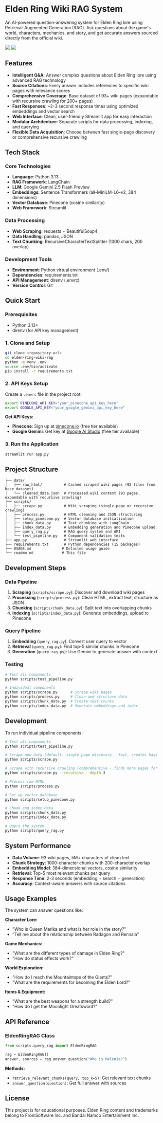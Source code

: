 # Elden Ring Wiki RAG System

An AI-powered question-answering system for Elden Ring lore using Retrieval-Augmented Generation (RAG). Ask questions about the game's world, characters, mechanics, and story, and get accurate answers sourced directly from the official wiki.

<img src="screenshots/screenshot1.png" style="display: inline;"> 
<img src="screenshots/screenshot2.png" style="display: inline;">

## Features

- **Intelligent Q&A**: Answer complex questions about Elden Ring lore using advanced RAG technology
- **Source Citations**: Every answer includes references to specific wiki pages with relevance scores
- **Comprehensive Coverage**: Base dataset of 93+ wiki pages (expandable with recursive crawling for 200+ pages)
- **Fast Responses**: ~2-3 second response times using optimized embeddings and vector search
- **Web Interface**: Clean, user-friendly Streamlit app for easy interaction
- **Modular Architecture**: Separate scripts for data processing, indexing, and querying
- **Flexible Data Acquisition**: Choose between fast single-page discovery or comprehensive recursive crawling

## Tech Stack

### Core Technologies

- **Language**: Python 3.13
- **RAG Framework**: LangChain
- **LLM**: Google Gemini 2.5 Flash Preview
- **Embeddings**: Sentence Transformers (all-MiniLM-L6-v2, 384 dimensions)
- **Vector Database**: Pinecone (cosine similarity)
- **Web Framework**: Streamlit

### Data Processing

- **Web Scraping**: requests + BeautifulSoup4
- **Data Handling**: pandas, JSON
- **Text Chunking**: RecursiveCharacterTextSplitter (1000 chars, 200 overlap)

### Development Tools

- **Environment**: Python virtual environment (.env/)
- **Dependencies**: requirements.txt
- **API Management**: direnv (.envrc)
- **Version Control**: Git

## Quick Start

### Prerequisites

- Python 3.13+
- direnv (for API key management)

### 1. Clone and Setup

```bash
git clone <repository-url>
cd elden-ring-wiki-rag
python -m venv .env
source .env/bin/activate
pip install -r requirements.txt
```

### 2. API Keys Setup

Create a `.envrc` file in the project root:

```bash
export PINECONE_API_KEY="your_pinecone_api_key_here"
export GOOGLE_API_KEY="your_google_gemini_api_key_here"
```

**Get API Keys:**

- **Pinecone**: Sign up at [pinecone.io](https://app.pinecone.io/) (free tier available)
- **Google Gemini**: Get key at [Google AI Studio](https://makersuite.google.com/app/apikey) (free tier available)

### 3. Run the Application

```bash
streamlit run app.py
```

## Project Structure

```
├── data/
│   ├── raw_html/          # Cached scraped wiki pages (92 files from base dataset)
│   └── cleaned_data.json  # Processed wiki content (93 pages, expandable with recursive crawling)
├── scripts/
│   ├── scrape.py          # Wiki scraping (single-page or recursive crawling)
│   ├── process.py         # HTML cleaning and JSON structuring
│   ├── setup_pinecone.py  # Vector database initialization
│   ├── chunk_data.py      # Text chunking with LangChain
│   ├── index_data.py      # Embedding generation and Pinecone upload
│   ├── query_rag.py       # RAG query system and API
│   └── test_pipeline.py   # Component validation tests
├── app.py                 # Streamlit web interface
├── requirements.txt       # Python dependencies (15 packages)
├── USAGE.md              # Detailed usage guide
└── readme.md             # This file
```

## Development Steps

### Data Pipeline

1. **Scraping** (`scripts/scrape.py`): Discover and download wiki pages
2. **Processing** (`scripts/process.py`): Clean HTML, extract text, structure as JSON
3. **Chunking** (`scripts/chunk_data.py`): Split text into overlapping chunks
4. **Indexing** (`scripts/index_data.py`): Generate embeddings, upload to Pinecone

### Query Pipeline

1. **Embedding** (`query_rag.py`): Convert user query to vector
2. **Retrieval** (`query_rag.py`): Find top-5 similar chunks in Pinecone
3. **Generation** (`query_rag.py`): Use Gemini to generate answer with context

### Testing

```bash
# Test all components
python scripts/test_pipeline.py

# Individual components
python scripts/scrape.py      # Scrape wiki pages
python scripts/process.py     # Clean and structure data
python scripts/chunk_data.py  # Create text chunks
python scripts/index_data.py  # Generate embeddings and index
```

## Development

To run individual pipeline components:

```bash
# Test all components
python scripts/test_pipeline.py

# Scrape new data (default: single-page discovery - fast, creates base dataset)
python scripts/scrape.py

# Scrape with recursive crawling (comprehensive - finds more pages for larger dataset)
python scripts/scrape.py --recursive --depth 3

# Process raw HTML
python scripts/process.py

# Set up vector database
python scripts/setup_pinecone.py

# Chunk and index data
python scripts/chunk_data.py
python scripts/index_data.py

# Query the system
python scripts/query_rag.py
```

## System Performance

- **Data Volume**: 93 wiki pages, 5M+ characters of clean text
- **Chunk Strategy**: 1000-character chunks with 200-character overlap
- **Embedding Model**: 384-dimensional vectors, cosine similarity
- **Retrieval**: Top-5 most relevant chunks per query
- **Response Time**: 2-3 seconds (embedding + search + generation)
- **Accuracy**: Context-aware answers with source citations

## Usage Examples

The system can answer questions like:

**Character Lore:**

- "Who is Queen Marika and what is her role in the story?"
- "Tell me about the relationship between Radagon and Rennala"

**Game Mechanics:**

- "What are the different types of damage in Elden Ring?"
- "How do status effects work?"

**World Exploration:**

- "How do I reach the Mountaintops of the Giants?"
- "What are the requirements for becoming the Elden Lord?"

**Items & Equipment:**

- "What are the best weapons for a strength build?"
- "How do I get the Moonlight Greatsword?"

## API Reference

### EldenRingRAG Class

```python
from scripts.query_rag import EldenRingRAG

rag = EldenRingRAG()
answer, sources = rag.answer_question("Who is Malenia?")
```

**Methods:**

- `retrieve_relevant_chunks(query, top_k=5)`: Get relevant text chunks
- `answer_question(question)`: Get full answer with sources

## License

This project is for educational purposes. Elden Ring content and trademarks belong to FromSoftware Inc. and Bandai Namco Entertainment Inc.
